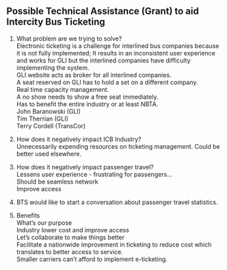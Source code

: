 
## Possible Technical Assistance (Grant) to aid Intercity Bus Ticketing 

1.  What problem are we trying to solve?   
Electronic ticketing is a challenge for interlined bus companies because it is not fully implemented; It results in an inconsistent user experience and works for GLI but the interlined companies have difficulty implementing the system.   
GLI website acts as broker for all interlined companies.  
A seat reserved on GLI has to hold a set on a different company.  
Real time capacity management.  
A no show needs to show a free seat immediately.  
Has to benefit the entire industry or at least NBTA.  
John Baranowski (GLI)  
Tim Therrian (GLI)  
Terry Cordell (TransCor)  

2.  How does it negatively impact ICB Industry?  
Unnecessarily expending resources on ticketing management.  Could be better used elsewhere.  

3.  How does it negatively impact passenger travel?  
Lessens user experience - frustrating for passengers…  
Should be seamless network  
Improve access  

4.  BTS would like to start a conversation about passenger travel statistics.  

5.  Benefits  
What’s our purpose  
Industry lower cost and improve access  
Let’s collaborate to make things better  
Facilitate a nationwide improvement in ticketing to reduce cost which translates to better access to service.  
Smaller carriers can’t afford to implement e-ticketing.  
